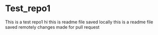 # Test_repo1
This is a test repo1
hi this is readme file saved locally
this is a readme file saved remotely
changes made for pull request
